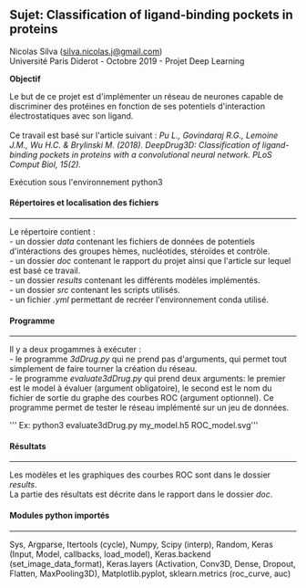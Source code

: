 ## Sujet: Classification of ligand-binding pockets in proteins

Nicolas Silva (silva.nicolas.j@gmail.com)<br/>
Université Paris Diderot - Octobre 2019 - Projet Deep Learning

__Objectif__

Le but de ce projet est d'implémenter un réseau de neurones capable de discriminer des protéines en fonction de ses potentiels d'interaction électrostatiques avec son ligand.<br/><br/>
Ce travail est basé sur l'article suivant :
*Pu L., Govindaraj R.G., Lemoine J.M., Wu H.C. & Brylinski M. (2018). DeepDrug3D: Classification of ligand-binding pockets in proteins with a convolutional neural network. PLoS Comput Biol, 15(2).*

Exécution sous l'environnement python3

#### Répertoires et localisation des fichiers
*********************************************

Le répertoire contient :<br/>
	- un dossier *data* contenant les fichiers de données de potentiels d'intéractions des groupes hèmes, nucléotides, stéroïdes et contröle.<br/>
	- un dossier *doc* contenant le rapport du projet ainsi que l'article sur lequel est basé ce travail.<br/>
	- un dossier *results* contenant les différents modèles implémentés.<br/>
	- un dossier *src* contenant les scripts utilisés.<br/>
	- un fichier *.yml* permettant de recréer l'environnement conda utilisé.<br/>

#### Programme
**************

Il y a deux progammes à exécuter :<br/>
	- le programme *3dDrug.py* qui ne prend pas d'arguments, qui permet tout simplement de faire tourner la création du réseau.<br/>
	- le programme *evaluate3dDrug.py* qui prend deux arguments: le premier est le model à évaluer (argument obligatoire), le second est le nom du fichier de sortie du graphe des courbes ROC (argument optionnel). Ce programme permet de tester le réseau implémenté sur un jeu de données.<br/>
	
''' Ex: python3 evaluate3dDrug.py my_model.h5 ROC_model.svg'''

#### Résultats
*************************************

Les modèles et les graphiques des courbes ROC sont dans le dossier *results*.<br/>
La partie des résultats est décrite dans le rapport dans le dossier *doc*.

#### Modules python importés
*****************************

Sys, Argparse, Itertools (cycle), Numpy, Scipy (interp), Random, Keras (Input, Model, callbacks, load_model), Keras.backend (set_image_data_format), Keras.layers (Activation, Conv3D, Dense, Dropout, Flatten, MaxPooling3D), Matplotlib.pyplot, sklearn.metrics (roc_curve, auc)

